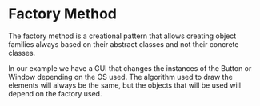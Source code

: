 # Factory Method

The factory method is a creational pattern that allows creating object families always based on their abstract classes
and not their concrete classes.

In our example we have a GUI that changes the instances of the Button or Window depending on the OS used. The algorithm
used to draw the elements will always be the same, but the objects that will be used will depend on the factory used.
